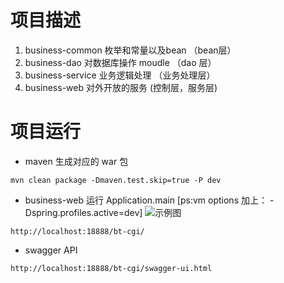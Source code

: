 # 项目描述
1. business-common 枚举和常量以及bean （bean层） 
1. business-dao 对数据库操作 moudle   （dao 层）
1. business-service 业务逻辑处理      （业务处理层）
1. business-web 对外开放的服务         (控制层，服务层)

# 项目运行
* maven 生成对应的 war 包 
```$xslt
mvn clean package -Dmaven.test.skip=true -P dev
```
* business-web 运行 Application.main [ps:vm options 加上： -Dspring.profiles.active=dev]
![示例图](http://7xo6kd.com1.z0.glb.clouddn.com/upload-ueditor-image-20170711-1499756378710052966.png)
```$xslt
http://localhost:18888/bt-cgi/
```
* swagger API
```$xslt
http://localhost:18888/bt-cgi/swagger-ui.html
```